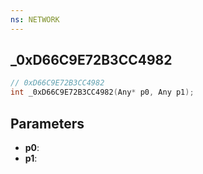 ```yaml
---
ns: NETWORK
---
```

## _0xD66C9E72B3CC4982

```c
// 0xD66C9E72B3CC4982
int _0xD66C9E72B3CC4982(Any* p0, Any p1);
```

## Parameters
* **p0**:
* **p1**:
